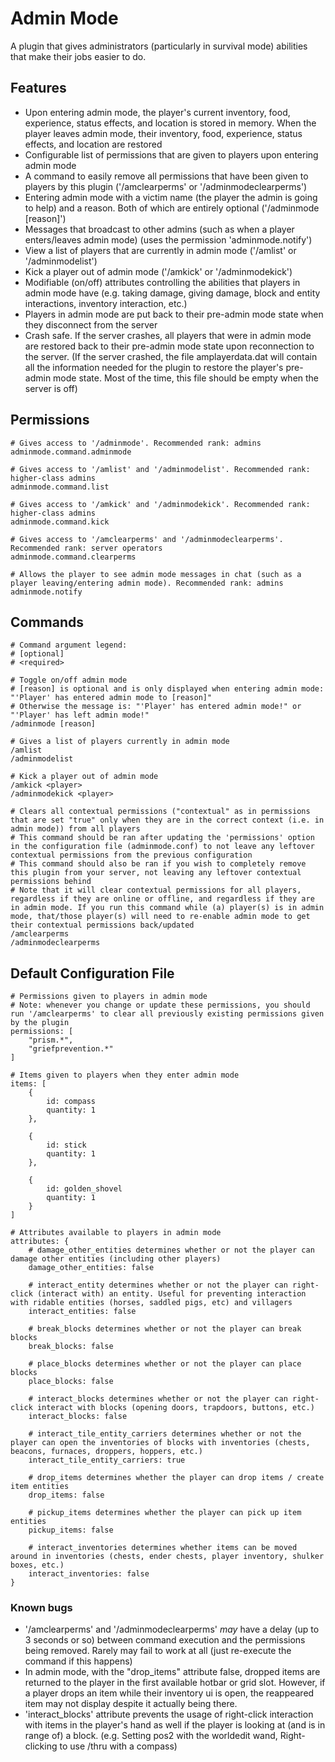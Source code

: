 # Admin Mode
A plugin that gives administrators (particularly in survival mode) abilities that make their jobs easier to do.

## Features
- Upon entering admin mode, the player's current inventory, food, experience, status effects, and location is stored in memory. When the player leaves admin mode, their inventory, food, experience, status effects, and location are restored
- Configurable list of permissions that are given to players upon entering admin mode
- A command to easily remove all permissions that have been given to players by this plugin ('/amclearperms' or '/adminmodeclearperms')
- Entering admin mode with a victim name (the player the admin is going to help) and a reason. Both of which are entirely optional ('/adminmode [reason]')
- Messages that broadcast to other admins (such as when a player enters/leaves admin mode) (uses the permission 'adminmode.notify')
- View a list of players that are currently in admin mode ('/amlist' or '/adminmodelist')
- Kick a player out of admin mode ('/amkick' or '/adminmodekick')
- Modifiable (on/off) attributes controlling the abilities that players in admin mode have (e.g. taking damage, giving damage, block and entity interactions, inventory interaction, etc.)
- Players in admin mode are put back to their pre-admin mode state when they disconnect from the server
- Crash safe. If the server crashes, all players that were in admin mode are restored back to their pre-admin mode state upon reconnection to the server. (If the server crashed, the file amplayerdata.dat will contain all the information needed for the plugin to restore the player's pre-admin mode state. Most of the time, this file should be empty when the server is off)

## Permissions
```
# Gives access to '/adminmode'. Recommended rank: admins
adminmode.command.adminmode

# Gives access to '/amlist' and '/adminmodelist'. Recommended rank: higher-class admins
adminmode.command.list

# Gives access to '/amkick' and '/adminmodekick'. Recommended rank: higher-class admins
adminmode.command.kick

# Gives access to '/amclearperms' and '/adminmodeclearperms'. Recommended rank: server operators
adminmode.command.clearperms

# Allows the player to see admin mode messages in chat (such as a player leaving/entering admin mode). Recommended rank: admins
adminmode.notify
```

## Commands
```
# Command argument legend:
# [optional]
# <required>

# Toggle on/off admin mode
# [reason] is optional and is only displayed when entering admin mode: "'Player' has entered admin mode to [reason]"
# Otherwise the message is: "'Player' has entered admin mode!" or "'Player' has left admin mode!"
/adminmode [reason]

# Gives a list of players currently in admin mode
/amlist
/adminmodelist

# Kick a player out of admin mode
/amkick <player>
/adminmodekick <player>

# Clears all contextual permissions ("contextual" as in permissions that are set "true" only when they are in the correct context (i.e. in admin mode)) from all players
# This command should be ran after updating the 'permissions' option in the configuration file (adminmode.conf) to not leave any leftover contextual permissions from the previous configuration
# This command should also be ran if you wish to completely remove this plugin from your server, not leaving any leftover contextual permissions behind
# Note that it will clear contextual permissions for all players, regardless if they are online or offline, and regardless if they are in admin mode. If you run this command while (a) player(s) is in admin mode, that/those player(s) will need to re-enable admin mode to get their contextual permissions back/updated
/amclearperms
/adminmodeclearperms
```

## Default Configuration File
```
# Permissions given to players in admin mode
# Note: whenever you change or update these permissions, you should run '/amclearperms' to clear all previously existing permissions given by the plugin
permissions: [
    "prism.*",
    "griefprevention.*"
]

# Items given to players when they enter admin mode
items: [
    {
        id: compass
        quantity: 1
    },

    {
        id: stick
        quantity: 1
    },

    {
        id: golden_shovel
        quantity: 1
    }
]

# Attributes available to players in admin mode
attributes: {
    # damage_other_entities determines whether or not the player can damage other entities (including other players)
    damage_other_entities: false

    # interact_entity determines whether or not the player can right-click (interact with) an entity. Useful for preventing interaction with ridable entities (horses, saddled pigs, etc) and villagers
    interact_entities: false

    # break_blocks determines whether or not the player can break blocks
    break_blocks: false

    # place_blocks determines whether or not the player can place blocks
    place_blocks: false

    # interact_blocks determines whether or not the player can right-click interact with blocks (opening doors, trapdoors, buttons, etc.)
    interact_blocks: false

    # interact_tile_entity_carriers determines whether or not the player can open the inventories of blocks with inventories (chests, beacons, furnaces, droppers, hoppers, etc.)
    interact_tile_entity_carriers: true

    # drop_items determines whether the player can drop items / create item entities
    drop_items: false

    # pickup_items determines whether the player can pick up item entities
    pickup_items: false

    # interact_inventories determines whether items can be moved around in inventories (chests, ender chests, player inventory, shulker boxes, etc.)
    interact_inventories: false
}
```

### Known bugs
- '/amclearperms' and '/adminmodeclearperms' *may* have a delay (up to 3 seconds or so) between command execution and the permissions being removed. Rarely may fail to work at all (just re-execute the command if this happens)
- In admin mode, with the "drop_items" attribute false, dropped items are returned to the player in the first available hotbar or grid slot. However, if a player drops an item while their inventory ui is open, the reappeared item may not display despite it actually being there.
- 'interact_blocks' attribute prevents the usage of right-click interaction with items in the player's hand as well if the player is looking at (and is in range of) a block. (e.g. Setting pos2 with the worldedit wand, Right-clicking to use /thru with a compass)
